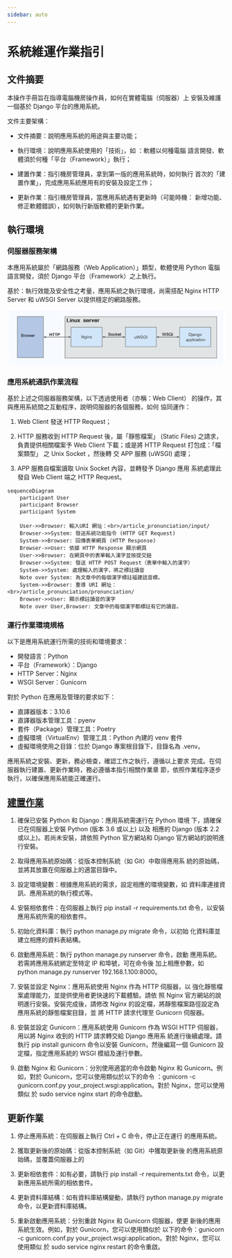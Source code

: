```yaml
---
sidebar: auto
---
```


<!-- markdownlint-disable MD013 MD024 MD043 -->

# 系統維運作業指引

## 文件摘要

本操作手冊旨在指導電腦機房操作員，如何在實體電腦（伺服器）上
安裝及維護一個基於 Django 平台的應用系統。

文件主要架構：

- 文件摘要：說明應用系統的用途與主要功能；

- 執行環境：說明應用系統使用的「技術」，如 ：軟體以何種電腦
  語言開發、軟體須於何種「平台（Framework）」執行；

- 建置作業：指引機房管理員，拿到第一版的應用系統時，如何執行
  首次的「建置作業」，完成應用系統應用有的安裝及設定工作；

- 更新作業：指引機房管理員，當應用系統遇有更新時（可能時機：
  新增功能、修正軟體錯誤），如何執行新版軟體的更新作業。

## 執行環境

### 伺服器服務架構

本應用系統屬於「網路服務（Web Application）」類型，軟體使用
Python 電腦語言開發，須於 Django 平台（Framework）之上執行。

基於：執行效能及安全性之考量，應用系統之執行環境，尚需搭配
Nginx HTTP Server 和 uWSGI Server 以提供穩定的網路服務。

![](./imgs/client-nginx-uwsgi-django.png)

### 應用系統通訊作業流程

基於上述之伺服器服務架構，以下透過使用者（亦稱：Web Client）
的操作，其與應用系統間之互動程序，說明伺服器的各個服務，如何
協同運作：

1. Web Client 發送 HTTP Request；

2. HTTP 服務收到 HTTP Request 後，屬「靜態檔案」 (Static
   Files) 之請求，負責提供相關檔案予 Web Client 下載；或是將
   HTTP Request 打包成：「檔案類型」 之 Unix Socket ，然後轉
   交 APP 服務 (uWSGI) 處理；

3. APP 服務自檔案讀取 Unix Socket 內容，並轉發予 Django 應用
   系統處理此發自 Web Client 端之 HTTP Request。

<mermaid/>

```mermaid
sequenceDiagram
    participant User
    participant Browser
    participant System

    User->>Browser: 輸入URI 網址：<br>/article_pronunciation/input/
    Browser->>System: 發送系統功能指令 (HTTP GET Request)
    System->>Browser: 回傳表單網頁 (HTTP Response)
    Browser->>User: 依據 HTTP Response 顯示網頁
    User->>Browser: 在網頁中的表單輸入漢字並按提交鈕
    Browser->>System: 發送 HTTP POST Request（表單中輸入的漢字）
    System->>System: 處理輸入的漢字，將之標註讀音
    Note over System: 為文章中的每個漢字標註福建話音標。
    System->>Browser: 重導 URI 網址：<br>/article_pronunciation/pronunciation/
    Browser->>User: 顯示標註讀音的漢字
    Note over User,Browser: 文章中的每個漢字都標註有它的讀音。
```

### 運行作業環境規格

以下是應用系統運行所需的技術和環境要求：

- 開發語言：Python
- 平台（Framework）：Django
- HTTP Server：Nginx
- WSGI Server：Gunicorn

對於 Python 在應用及管理的要求如下：

- 直譯器版本：3.10.6
- 直譯器版本管理工具：pyenv
- 套件（Package）管理工具：Poetry
- 虛擬環境（VirtualEnv）管理工具：Python 內建的 venv 套件
- 虛擬環境使用之目錄：位於 Django 專案根目錄下，目錄名為
  .venv。

應用系統之安裝、更新，務必檢查，確認工作之執行，遵循以上要求
完成。在伺服器執行建置、更新作業時，務必遵循本指引相關作業章
節，依照作業程序逐步執行，以確保應用系統能正確運行。

## [建置作業](./Build_Server.md)

1. 確保已安裝 Python 和 Django：應用系統需運行在 Python 環境
   下，請確保已在伺服器上安裝 Python (版本 3.6 或以上) 以及
   相應的 Django (版本 2.2 或以上)。若尚未安裝，請依照
   Python 官方網站和 Django 官方網站的說明進行安裝。

2. 取得應用系統原始碼：從版本控制系統（如 Git）中取得應用系
   統的原始碼，並將其放置在伺服器上的適當目錄中。

3. 設定環境變數：根據應用系統的需求，設定相應的環境變數，如
   資料庫連接資訊、應用系統的執行模式等。

4. 安裝相依套件：在伺服器上執行 pip install -r
   requirements.txt 命令，以安裝應用系統所需的相依套件。

5. 初始化資料庫：執行 python manage.py migrate 命令，以初始
   化資料庫並建立相應的資料表結構。

6. 啟動應用系統：執行 python manage.py runserver 命令，啟動
   應用系統。若需將應用系統綁定至特定 IP 和埠號，可在命令後
   加上相應參數，如 python manage.py runserver
   192.168.1.100:8000。

7. 安裝並設定 Nginx：應用系統使用 Nginx 作為 HTTP 伺服器，以
   強化靜態檔案處理能力，並提供使用者更快速的下載體驗。請依
   照 Nginx 官方網站的說明進行安裝。安裝完成後，請修改 Nginx
   的設定檔，將靜態檔案路徑設定為應用系統的靜態檔案目錄，並
   將 HTTP 請求代理至 Gunicorn 伺服器。

8. 安裝並設定 Gunicorn：應用系統使用 Gunicorn 作為 WSGI HTTP
   伺服器，用以將 Nginx 收到的 HTTP 請求轉交給 Django 應用系
   統進行後續處理。請執行 pip install gunicorn 命令以安裝
   Gunicorn，然後編寫一個 Gunicorn 設定檔，指定應用系統的
   WSGI 模組及運行參數。

9. 啟動 Nginx 和 Gunicorn：分別使用適當的命令啟動 Nginx 和
   Gunicorn。例如，對於 Gunicorn，您可以使用類似於以下的命令
   ：gunicorn -c gunicorn.conf.py
   your_project.wsgi:application。對於 Nginx，您可以使用類似
   於 sudo service nginx start 的命令啟動。

## 更新作業

1. 停止應用系統：在伺服器上執行 Ctrl + C 命令，停止正在運行
   的應用系統。

2. 獲取更新後的原始碼：從版本控制系統（如 Git）中獲取更新後
   的應用系統原始碼，並覆蓋伺服器上的

3. 更新相依套件：如有必要，請執行 pip install -r
   requirements.txt 命令，以更新應用系統所需的相依套件。

4. 更新資料庫結構：如有資料庫結構變動，請執行 python
   manage.py migrate 命令，以更新資料庫結構。

5. 重新啟動應用系統：分別重啟 Nginx 和 Gunicorn 伺服器，使更
   新後的應用系統生效。例如，對於 Gunicorn，您可以使用類似於
   以下的命令：gunicorn -c gunicorn.conf.py
   your_project.wsgi:application。對於 Nginx，您可以使用類似
   於 sudo service nginx restart 的命令重啟。
